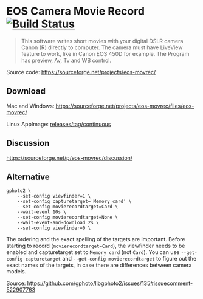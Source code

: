 # EOS Camera Movie Record [![Build Status](https://travis-ci.com/probonopd/eos-movrec.svg?branch=master)](https://travis-ci.com/probonopd/eos-movrec)

> This software writes short movies with your digital DSLR camera Canon (R) directly to computer. The camera must have LiveView feature to work, like in Canon EOS 450D for example. The Program has preview, Av, Tv and WB control.

Source code:
https://sourceforge.net/projects/eos-movrec/

## Download

Mac and Windows: https://sourceforge.net/projects/eos-movrec/files/eos-movrec/

Linux AppImage: [releases/tag/continuous](../../releases/tag/continuous)

## Discussion

https://sourceforge.net/p/eos-movrec/discussion/

## Alternative

```
gphoto2 \
    --set-config viewfinder=1 \
    --set-config capturetarget='Memory card' \
    --set-config movierecordtarget=Card \
    --wait-event 10s \
    --set-config movierecordtarget=None \
    --wait-event-and-download 2s \
    --set-config viewfinder=0 \
```

The ordering and the exact spelling of the targets are important. Before starting to record (`movierecordtarget=Card`), the viewfinder needs to be enabled and capturetarget set to `Memory card` (not `Card`). You can use `--get-config capturetarget` and `--get-config movierecordtarget` to figure out the exact names of the targets, in case there are differences between camera models.

Source:
https://github.com/gphoto/libgphoto2/issues/135#issuecomment-522907763
